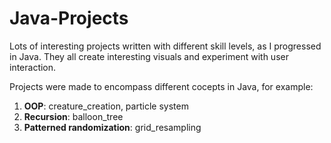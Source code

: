 # Java-Projects

Lots of interesting projects written with different skill levels, as I progressed in Java. They all create interesting visuals and experiment with user interaction.

Projects were made to encompass different cocepts in Java, for example:

1. **OOP**: creature_creation, particle system
2. **Recursion**: balloon_tree
3. **Patterned randomization**: grid_resampling
